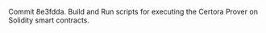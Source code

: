 Commit 8e3fdda.                    Build and Run scripts for executing the Certora Prover on Solidity smart contracts.